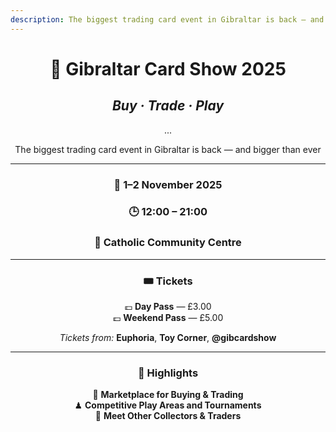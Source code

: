 ```yaml
---
description: The biggest trading card event in Gibraltar is back — and bigger than ever
---
```

<style>
  .event-block {
    margin-top: 0;         /* Remove top margin */
    padding-top: 0;        /* Remove top padding */
  }
</style>

<div class="event-block" align="center">

# 🎴 **Gibraltar Card Show 2025**
## _Buy · Trade · Play_
...

The biggest trading card event in Gibraltar is back — and bigger than ever

---

### 📅 **1–2 November 2025**  
### 🕒 **12:00 – 21:00**  
### 📍 **Catholic Community Centre**

---

### 🎟 Tickets  
💷 **Day Pass** — £3.00  
💷 **Weekend Pass** — £5.00  

_Tickets from:_ **Euphoria**, **Toy Corner**, **@gibcardshow**

---

### 🚀 Highlights
🛒 **Marketplace for Buying & Trading**  
♟ **Competitive Play Areas and Tournaments**  
🤝 **Meet Other Collectors & Traders**  
</div>
